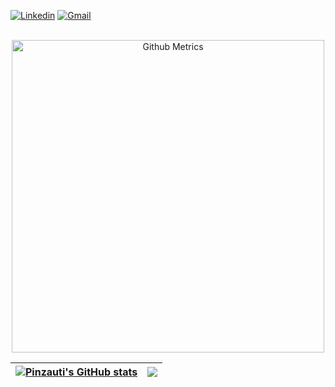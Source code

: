 [![Linkedin](https://img.shields.io/badge/LinkedIn-0077B5?style=flat&logo=linkedin&logoColor=white)](https://www.linkedin.com/in/Pinzauti/)
[![Gmail](https://img.shields.io/badge/Gmail-D14836?style=flat&logo=gmail&logoColor=white)](mailto:francescopinzauti@gmail.com)

<div align="center">  
<p align="center">
<br>
<img width="500" src="https://metrics.lecoq.io/Pinzauti" alt="Github Metrics">
<br>
</p>

|[![Pinzauti's GitHub stats](https://github-readme-stats.vercel.app/api?username=Pinzauti&count_private=true&hide=contribs,stars)](https://github.com/anuraghazra/github-readme-stats)|![](https://github-readme-stats.vercel.app/api/top-langs/?username=Pinzauti&layout=compact&langs_count=10&hide=php,scss,html,css)|
|-|-|
  
</div>
